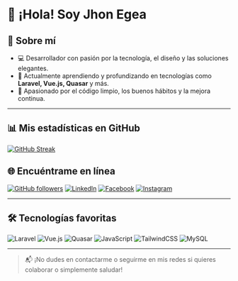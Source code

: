 # 👋 ¡Hola! Soy Jhon Egea
## 🚀 Sobre mí

- 💻 Desarrollador con pasión por la tecnología, el diseño y las soluciones elegantes.
- 🌱 Actualmente aprendiendo y profundizando en tecnologías como **Laravel, Vue.js, Quasar** y más.
- 🎯 Apasionado por el código limpio, los buenos hábitos y la mejora continua.

---

## 📊 Mis estadísticas en GitHub

[![GitHub Streak](https://github-readme-streak-stats.herokuapp.com?user=jhonegea&hide_border=verdadero&border_radius=5&locale=es&short_numbers=verdadero&mode=weekly&card_width=600&card_height=220)](https://git.io/streak-stats)

## 🌐 Encuéntrame en línea

[![GitHub followers](https://img.shields.io/github/followers/jhonegea?style=social)](https://github.com/jhonegea)
[![LinkedIn](https://img.shields.io/badge/LinkedIn-%230077B5.svg?&style=flat-square&logo=linkedin&logoColor=white)](https://linkedin.com/in/jhon-egea-sossa)
[![Facebook](https://img.shields.io/badge/Facebook-%231877F2.svg?&style=flat-square&logo=facebook&logoColor=white)](https://facebook.com/jhon.egea.s)
[![Instagram](https://img.shields.io/badge/Instagram-%23E4405F.svg?&style=flat-square&logo=instagram&logoColor=white)](https://instagram.com/jhon.egea)

---

## 🛠️ Tecnologías favoritas

![Laravel](https://img.shields.io/badge/Laravel-FF2D20?style=for-the-badge&logo=laravel&logoColor=white)
![Vue.js](https://img.shields.io/badge/Vue.js-42B883?style=for-the-badge&logo=vue.js&logoColor=white)
![Quasar](https://img.shields.io/badge/Quasar-1976D2?style=for-the-badge&logo=quasar&logoColor=white)
![JavaScript](https://img.shields.io/badge/JavaScript-F7DF1E?style=for-the-badge&logo=javascript&logoColor=black)
![TailwindCSS](https://img.shields.io/badge/TailwindCSS-06B6D4?style=for-the-badge&logo=tailwindcss)
![MySQL](https://img.shields.io/badge/MySQL-4479A1?style=for-the-badge&logo=mysql&logoColor=white)

---

> 📬 ¡No dudes en contactarme o seguirme en mis redes si quieres colaborar o simplemente saludar!
